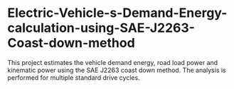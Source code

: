 # Electric-Vehicle-s-Demand-Energy-calculation-using-SAE-J2263-Coast-down-method
This project estimates the vehicle demand energy, road load power and kinematic power using the SAE J2263 coast down method. The analysis is performed for multiple standard drive cycles. 
